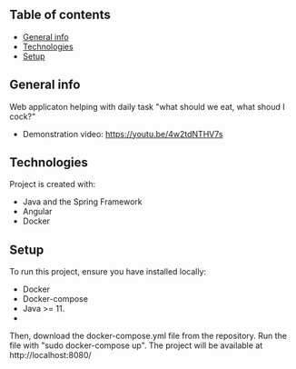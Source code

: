 ## Table of contents
* [General info](#general-info)
* [Technologies](#technologies)
* [Setup](#setup)

## General info
Web applicaton helping with daily task "what should we eat, what shoud I cock?"
* Demonstration video: https://youtu.be/4w2tdNTHV7s
	
## Technologies
Project is created with:
* Java and the Spring Framework
* Angular
* Docker
	
## Setup
To run this project, ensure you have installed locally:
* Docker
* Docker-compose
* Java >= 11.
* 
Then, download the docker-compose.yml file from the repository.
Run the file with "sudo docker-compose up". The project will be available at http://localhost:8080/
